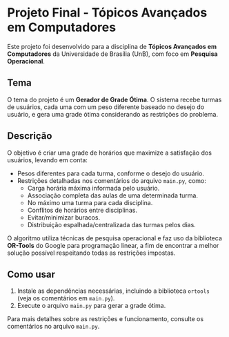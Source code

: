 # Projeto Final - Tópicos Avançados em Computadores

Este projeto foi desenvolvido para a disciplina de **Tópicos Avançados em Computadores** da Universidade de Brasília (UnB), com foco em **Pesquisa Operacional**.

## Tema

O tema do projeto é um **Gerador de Grade Ótima**. O sistema recebe turmas de usuários, cada uma com um peso diferente baseado no desejo do usuário, e gera uma grade ótima considerando as restrições do problema.

## Descrição

O objetivo é criar uma grade de horários que maximize a satisfação dos usuários, levando em conta:

- Pesos diferentes para cada turma, conforme o desejo do usuário.
- Restrições detalhadas nos comentários do arquivo `main.py`, como:
  - Carga horária máxima informada pelo usuário.
  - Associação completa das aulas de uma determinada turma.
  - No máximo uma turma para cada disciplina.
  - Conflitos de horários entre disciplinas.
  - Evitar/minimizar buracos.
  - Distribuição espalhada/centralizada das turmas pelos dias.

O algoritmo utiliza técnicas de pesquisa operacional e faz uso da biblioteca **OR-Tools** do Google para programação linear, a fim de encontrar a melhor solução possível respeitando todas as restrições impostas.

## Como usar

1. Instale as dependências necessárias, incluindo a biblioteca `ortools` (veja os comentários em `main.py`).
2. Execute o arquivo `main.py` para gerar a grade ótima.

Para mais detalhes sobre as restrições e funcionamento, consulte os comentários no arquivo `main.py`.
